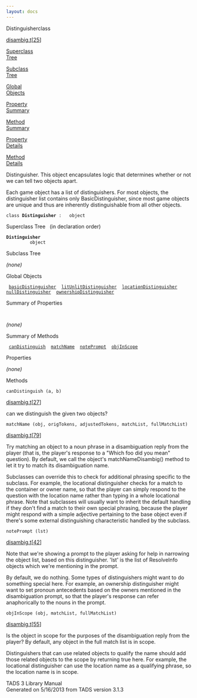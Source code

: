 ```yaml
---
layout: docs
---
```

<span class="title">Distinguisher</span><span class="type">class</span>

[disambig.t](../file/disambig.t.html)\[[25](../source/disambig.t.html#25)\]

[Superclass  
Tree](#_SuperClassTree_)

[Subclass  
Tree](#_SubClassTree_)

[Global  
Objects](#_ObjectSummary_)

[Property  
Summary](#_PropSummary_)

[Method  
Summary](#_MethodSummary_)

[Property  
Details](#_Properties_)

[Method  
Details](#_Methods_)

<div class="fdesc">

Distinguisher. This object encapsulates logic that determines whether or
not we can tell two objects apart.

Each game object has a list of distinguishers. For most objects, the
distinguisher list contains only BasicDistinguisher, since most game
objects are unique and thus are inherently distinguishable from all
other objects.

`class `**`Distinguisher`**` :   object`

</div>

<span id="_SuperClassTree_"></span>

<div class="mjhd">

<span class="hdln">Superclass Tree</span>   (in declaration order)

</div>

**`Distinguisher`**  
`         object`  
<span id="_SubClassTree_"></span>

<div class="mjhd">

<span class="hdln">Subclass Tree</span>  

</div>

*(none)* <span id="_ObjectSummary_"></span>

<div class="mjhd">

<span class="hdln">Global Objects</span>  

</div>

` `[`basicDistinguisher`](../object/basicDistinguisher.html)`  `[`litUnlitDistinguisher`](../object/litUnlitDistinguisher.html)`  `[`locationDistinguisher`](../object/locationDistinguisher.html)`  `[`nullDistinguisher`](../object/nullDistinguisher.html)`  `[`ownershipDistinguisher`](../object/ownershipDistinguisher.html)`  `
<span id="_PropSummary_"></span>

<div class="mjhd">

<span class="hdln">Summary of Properties</span>  

</div>

` `

*(none)* <span id="_MethodSummary_"></span>

<div class="mjhd">

<span class="hdln">Summary of Methods</span>  

</div>

` `[`canDistinguish`](#canDistinguish)`  `[`matchName`](#matchName)`  `[`notePrompt`](#notePrompt)`  `[`objInScope`](#objInScope)`  `

<span id="_Properties_"></span>

<div class="mjhd">

<span class="hdln">Properties</span>  

</div>

*(none)* <span id="_Methods_"></span>

<div class="mjhd">

<span class="hdln">Methods</span>  

</div>

<span id="canDistinguish"></span>

`canDistinguish (a, b)`

[disambig.t](../file/disambig.t.html)\[[27](../source/disambig.t.html#27)\]

<div class="desc">

can we distinguish the given two objects?

</div>

<span id="matchName"></span>

`matchName (obj, origTokens, adjustedTokens, matchList, fullMatchList)`

[disambig.t](../file/disambig.t.html)\[[79](../source/disambig.t.html#79)\]

<div class="desc">

Try matching an object to a noun phrase in a disambiguation reply from
the player (that is, the player's response to a "Which foo did you mean"
question). By default, we call the object's matchNameDisambig() method
to let it try to match its disambiguation name.

Subclasses can override this to check for additional phrasing specific
to the subclass. For example, the locational distinguisher checks for a
match to the container or owner name, so that the player can simply
respond to the question with the location name rather than typing in a
whole locational phrase. Note that subclasses will usually want to
inherit the default handling if they don't find a match to their own
special phrasing, because the player might respond with a simple
adjective pertaining to the base object even if there's some external
distinguishing characteristic handled by the subclass.

</div>

<span id="notePrompt"></span>

`notePrompt (lst)`

[disambig.t](../file/disambig.t.html)\[[42](../source/disambig.t.html#42)\]

<div class="desc">

Note that we're showing a prompt to the player asking for help in
narrowing the object list, based on this distinguisher. 'lst' is the
list of ResolveInfo objects which we're mentioning in the prompt.

By default, we do nothing. Some types of distinguishers might want to do
something special here. For example, an ownership distinguisher might
want to set pronoun antecedents based on the owners mentioned in the
disambiguation prompt, so that the player's response can refer
anaphorically to the nouns in the prompt.

</div>

<span id="objInScope"></span>

`objInScope (obj, matchList, fullMatchList)`

[disambig.t](../file/disambig.t.html)\[[55](../source/disambig.t.html#55)\]

<div class="desc">

Is the object in scope for the purposes of the disambiguation reply from
the player? By default, any object in the full match list is in scope.

Distinguishers that can use related objects to qualify the name should
add those related objects to the scope by returning true here. For
example, the locational distinguisher can use the location name as a
qualifying phrase, so the location name is in scope.

</div>

<div class="ftr">

TADS 3 Library Manual  
Generated on 5/16/2013 from TADS version 3.1.3

</div>
